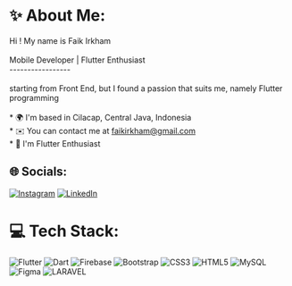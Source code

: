 # ✨ About Me:
Hi ! My name is Faik Irkham<br><br>Mobile Developer | Flutter Enthusiast<br>-----------------<br><br>starting from Front End, but I found a passion that suits me, namely Flutter programming<br><br>* 🌍  I'm based in Cilacap, Central Java, Indonesia <br>* ✉️  You can contact me at [faikirkham@gmail.com](mailto:faikirkham@gmail.com)<br>* 🧠  I'm Flutter Enthusiast


## 🌐 Socials:
[![Instagram](https://img.shields.io/badge/Instagram-%23E4405F.svg?logo=Instagram&logoColor=white)](https://www.instagram.com/faikirkham) [![LinkedIn](https://img.shields.io/badge/LinkedIn-%230077B5.svg?logo=linkedin&logoColor=white)](https://www.linkedin.com/in/faikirkham/) 

# 💻 Tech Stack:
![Flutter](https://img.shields.io/badge/Flutter-02569B?style=for-the-badge&logo=flutter&logoColor=white) ![Dart](https://img.shields.io/badge/dart-%230175C2.svg?style=for-the-badge&logo=dart&logoColor=white) ![Firebase](https://img.shields.io/badge/firebase-%23039BE5.svg?style=for-the-badge&logo=firebase) ![Bootstrap](https://img.shields.io/badge/bootstrap-%23563D7C.svg?style=for-the-badge&logo=bootstrap&logoColor=white) ![CSS3](https://img.shields.io/badge/css3-%231572B6.svg?style=for-the-badge&logo=css3&logoColor=white) ![HTML5](https://img.shields.io/badge/html5-%23E34F26.svg?style=for-the-badge&logo=html5&logoColor=white) ![MySQL](https://img.shields.io/badge/mysql-%2300f.svg?style=for-the-badge&logo=mysql&logoColor=white) 	![Figma](https://img.shields.io/badge/figma-%23F24E1E.svg?style=for-the-badge&logo=figma&logoColor=white) ![LARAVEL](https://img.shields.io/badge/Laravel-FF2D20?style=for-the-badge&logo=laravel&logoColor=white)
<!---
Faik-irkham/Faik-irkham is a ✨ special ✨ repository because its `README.md` (this file) appears on your GitHub profile.
You can click the Preview link to take a look at your changes.
--->

